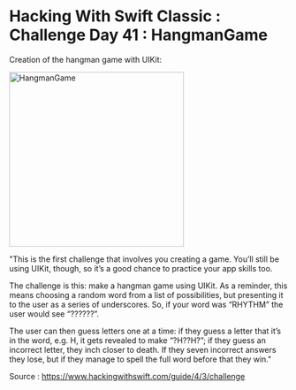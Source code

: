 # Hacking With Swift Classic : Challenge Day 41 : HangmanGame

Creation of the hangman game with UIKit:

<img width="316" alt="HangmanGame" src="https://user-images.githubusercontent.com/79987744/151376647-4b3d62bd-8a04-43fe-8176-5bcdac3a5d2d.png">


"This is the first challenge that involves you creating a game. You’ll still be using UIKit, though, so it’s a good chance to practice your app skills too.

The challenge is this: make a hangman game using UIKit.
As a reminder, this means choosing a random word from a list of possibilities, but presenting it to the user as a series of underscores.
So, if your word was “RHYTHM” the user would see “??????”.

The user can then guess letters one at a time: if they guess a letter that it’s in the word, e.g. H, it gets revealed to make “?H??H?”;
if they guess an incorrect letter, they inch closer to death. If they seven incorrect answers they lose,
but if they manage to spell the full word before that they win."

Source : https://www.hackingwithswift.com/guide/4/3/challenge
